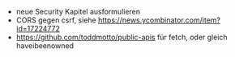 * neue Security Kapitel ausformulieren
* CORS gegen csrf, siehe https://news.ycombinator.com/item?id=17224772
* https://github.com/toddmotto/public-apis für fetch, oder gleich haveibeenowned

